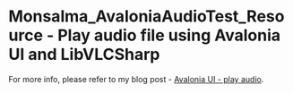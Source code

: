 # Monsalma_AvaloniaAudioTest_Resource - Play audio file using Avalonia UI and LibVLCSharp

For more info, please refer to my blog post - [Avalonia UI - play audio](https://monsalma.net/avalonia-ui-audio-playback-demo/).
